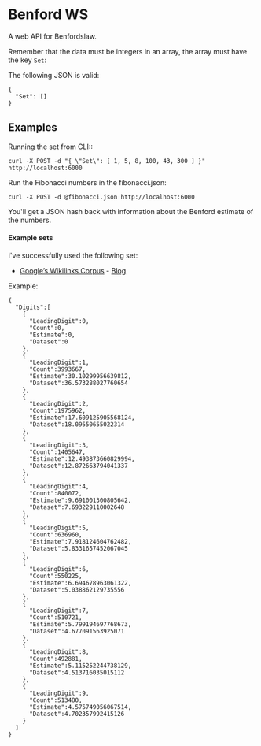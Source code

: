 # Benford WS

A web API for Benfordslaw.

Remember that the data must be integers in an array, the array must have the key `Set`:

The following JSON is valid:

    {
      "Set": []
    }

## Examples

Running the set from CLI:: 

    curl -X POST -d "{ \"Set\": [ 1, 5, 8, 100, 43, 300 ] }" http://localhost:6000

Run the Fibonacci numbers in the fibonacci.json:

    curl -X POST -d @fibonacci.json http://localhost:6000

You'll get a JSON hash back with information about the Benford estimate of the numbers.

#### Example sets

I've successfully used the following set:

  * [Google’s Wikilinks Corpus](https://code.google.com/p/wiki-links/) - [Blog](http://googleresearch.blogspot.se/2013/03/learning-from-big-data-40-million.html)

Example:

    {
      "Digits":[
        {
          "LeadingDigit":0,
          "Count":0,
          "Estimate":0,
          "Dataset":0
        },
        {
          "LeadingDigit":1,
          "Count":3993667,
          "Estimate":30.10299956639812,
          "Dataset":36.573288027760654
        },
        {
          "LeadingDigit":2,
          "Count":1975962,
          "Estimate":17.609125905568124,
          "Dataset":18.09550655022314
        },
        {
          "LeadingDigit":3,
          "Count":1405647,
          "Estimate":12.493873660829994,
          "Dataset":12.872663794041337
        },
        {
          "LeadingDigit":4,
          "Count":840072,
          "Estimate":9.691001300805642,
          "Dataset":7.693229110002648
        },
        {
          "LeadingDigit":5,
          "Count":636960,
          "Estimate":7.918124604762482,
          "Dataset":5.8331657452067045
        },
        {
          "LeadingDigit":6,
          "Count":550225,
          "Estimate":6.694678963061322,
          "Dataset":5.038862129735556
        },
        {
          "LeadingDigit":7,
          "Count":510721,
          "Estimate":5.799194697768673,
          "Dataset":4.677091563925071
        },
        {
          "LeadingDigit":8,
          "Count":492881,
          "Estimate":5.115252244738129,
          "Dataset":4.513716035015112
        },
        {
          "LeadingDigit":9,
          "Count":513480,
          "Estimate":4.575749056067514,
          "Dataset":4.702357992415126
        }
      ]
    }
